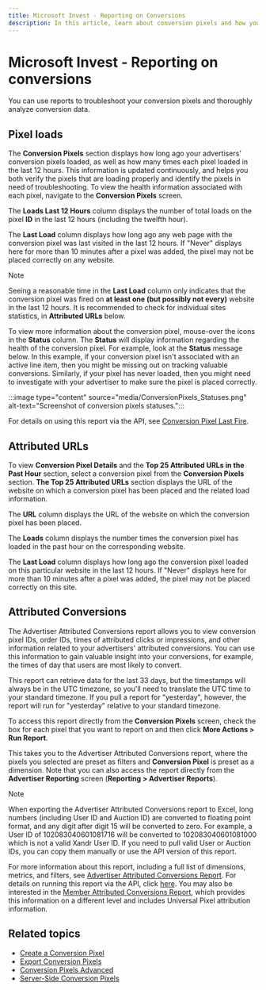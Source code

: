 ```yaml
---
title: Microsoft Invest - Reporting on Conversions
description: In this article, learn about conversion pixels and how you can use reports to troubleshoot your advertiser's conversion pixels.
---
```


# Microsoft Invest - Reporting on conversions

You can use reports to troubleshoot your conversion pixels and thoroughly analyze conversion data.

## Pixel loads

The **Conversion Pixels** section displays how long ago your advertisers' conversion pixels loaded, as well as how many times each pixel loaded in the last 12 hours. This information is updated continuously, and helps you both verify the pixels that are loading properly and identify the pixels in need of troubleshooting. To view the health information associated with each pixel, navigate to the **Conversion Pixels** screen.

The **Loads Last 12 Hours** column displays the number of total loads on the pixel **ID** in the last 12 hours (including the twelfth hour).

The **Last Load** column displays how long ago any web page with the conversion pixel was last visited in the last 12 hours. If "Never" displays here for more than 10 minutes after a pixel was added, the pixel may not be placed correctly on any website.

> [!NOTE]
> Seeing a reasonable time in the **Last Load** column only indicates that the conversion pixel was fired on **at least one (but possibly not every)** website in the last 12 hours. It is recommended to check for individual sites statistics, in **Attributed URLs** below.

To view more information about the conversion pixel, mouse-over the icons in the **Status** column. The **Status** will display information regarding the health of the conversion pixel. For example, look at the **Status** message below. In this example, if your conversion pixel isn't associated with an active line item, then you might be missing out on tracking valuable conversions. Similarly, if your pixel has never loaded, then you might need to investigate with your advertiser to make sure the pixel is placed correctly.

:::image type="content" source="media/ConversionPixels_Statuses.png" alt-text="Screenshot of conversion pixels statuses.":::

For details on using this report via the API, see [Conversion Pixel Last Fire](../digital-platform-api/conversion-pixel-last-fire.md).

## Attributed URLs

To view **Conversion Pixel Details** and the **Top 25 Attributed URLs in the Past Hour** section, select a conversion pixel from the **Conversion Pixels** section. **The Top 25 Attributed URLs** section displays the URL of the website on which a conversion pixel has been placed and the related load information.

The **URL** column displays the URL of the website on which the conversion pixel has been placed.

The **Loads** column displays the number times the conversion pixel has loaded in the past hour on the
corresponding website.

The **Last Load** column displays how long ago the conversion pixel loaded on this particular website in the last 12 hours. If "Never" displays here for more than 10 minutes after a pixel was added, the pixel may not be placed correctly on this site.

## Attributed Conversions

The Advertiser Attributed Conversions report allows you to view conversion pixel IDs, order IDs, times of attributed clicks or impressions, and other information related to your advertisers' attributed conversions. You can use this information to gain valuable
insight into your conversions, for example, the times of day that users are most likely to convert.

This report can retrieve data for the last 33 days, but the timestamps will always be in the UTC timezone, so you'll need to translate the UTC time to your standard timezone. If you pull a report for "yesterday", however, the report will run for "yesterday" relative to your standard timezone.

To access this report directly from the **Conversion Pixels** screen, check the box for each pixel that you want to report on and then click **More Actions &gt; Run Report**.

This takes you to the Advertiser Attributed Conversions report, where the pixels you selected are preset as filters and **Conversion Pixel** is preset as a dimension. Note that you can also access the report directly from the **Advertiser Reporting** screen (**Reporting &gt; Advertiser Reports**).

> [!NOTE]
> When exporting the Advertiser Attributed Conversions report to Excel, long numbers (including User ID and Auction ID) are converted to floating point format, and any digit after digit 15 will be converted to zero. For example, a User ID of 102083040601081716 will be converted to 102083040601081000 which is not a valid Xandr User ID. If you need to pull valid User or Auction IDs, you can copy them manually or use the API version of this report.

For more information about this report, including a full list of dimensions, metrics, and filters, see [Advertiser Attributed Conversions Report](advertiser-attributed-conversions-report.md). For details on running this report via the API, click [here](../digital-platform-api/attributed-conversions.md). You may also be interested in the [Member Attributed Conversions Report](member-attributed-conversions-report.md), which provides this information on a different level and includes Universal Pixel attribution information.

## Related topics

- [Create a Conversion Pixel](create-a-conversion-pixel.md)
- [Export Conversion Pixels](export-conversion-pixels.md)
- [Conversion Pixels Advanced](conversion-pixels-advanced.md)
- [Server-Side Conversion Pixels](server-side-conversion-pixels.md)
